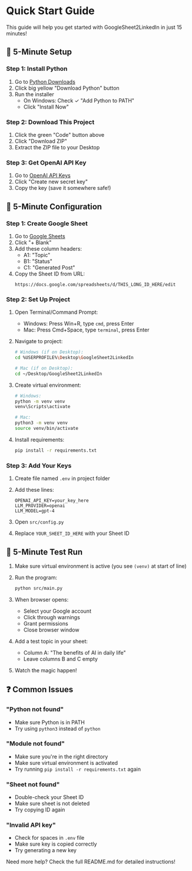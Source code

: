 # Quick Start Guide

This guide will help you get started with GoogleSheet2LinkedIn in just 15 minutes!

## 🚀 5-Minute Setup

### Step 1: Install Python
1. Go to [Python Downloads](https://www.python.org/downloads/)
2. Click big yellow "Download Python" button
3. Run the installer
   - On Windows: Check ✓ "Add Python to PATH"
   - Click "Install Now"

### Step 2: Download This Project
1. Click the green "Code" button above
2. Click "Download ZIP"
3. Extract the ZIP file to your Desktop

### Step 3: Get OpenAI API Key
1. Go to [OpenAI API Keys](https://platform.openai.com/api-keys)
2. Click "Create new secret key"
3. Copy the key (save it somewhere safe!)

## 🔧 5-Minute Configuration

### Step 1: Create Google Sheet
1. Go to [Google Sheets](https://sheets.google.com)
2. Click "+ Blank"
3. Add these column headers:
   - A1: "Topic"
   - B1: "Status"
   - C1: "Generated Post"
4. Copy the Sheet ID from URL:
   ```
   https://docs.google.com/spreadsheets/d/THIS_LONG_ID_HERE/edit
   ```

### Step 2: Set Up Project
1. Open Terminal/Command Prompt:
   - Windows: Press Win+R, type `cmd`, press Enter
   - Mac: Press Cmd+Space, type `terminal`, press Enter

2. Navigate to project:
   ```bash
   # Windows (if on Desktop):
   cd %USERPROFILE%\Desktop\GoogleSheet2LinkedIn

   # Mac (if on Desktop):
   cd ~/Desktop/GoogleSheet2LinkedIn
   ```

3. Create virtual environment:
   ```bash
   # Windows:
   python -m venv venv
   venv\Scripts\activate

   # Mac:
   python3 -m venv venv
   source venv/bin/activate
   ```

4. Install requirements:
   ```bash
   pip install -r requirements.txt
   ```

### Step 3: Add Your Keys
1. Create file named `.env` in project folder
2. Add these lines:
   ```
   OPENAI_API_KEY=your_key_here
   LLM_PROVIDER=openai
   LLM_MODEL=gpt-4
   ```

3. Open `src/config.py`
4. Replace `YOUR_SHEET_ID_HERE` with your Sheet ID

## 🎯 5-Minute Test Run

1. Make sure virtual environment is active (you see `(venv)` at start of line)

2. Run the program:
   ```bash
   python src/main.py
   ```

3. When browser opens:
   - Select your Google account
   - Click through warnings
   - Grant permissions
   - Close browser window

4. Add a test topic in your sheet:
   - Column A: "The benefits of AI in daily life"
   - Leave columns B and C empty

5. Watch the magic happen!

## ❓ Common Issues

### "Python not found"
- Make sure Python is in PATH
- Try using `python3` instead of `python`

### "Module not found"
- Make sure you're in the right directory
- Make sure virtual environment is activated
- Try running `pip install -r requirements.txt` again

### "Sheet not found"
- Double-check your Sheet ID
- Make sure sheet is not deleted
- Try copying ID again

### "Invalid API key"
- Check for spaces in `.env` file
- Make sure key is copied correctly
- Try generating a new key

Need more help? Check the full README.md for detailed instructions! 